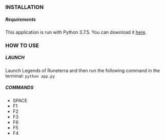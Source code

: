 ### INSTALLATION

##### Requirements
This application is run with Python 3.7.5. You can download it [here][python_download_url].


### HOW TO USE

##### LAUNCH
Launch Legends of Runeterra and then run the following command in the terminal:
`
python app.py
`

##### COMMANDS

- SPACE
- F1
- F2
- F3
- F6
- F5
- F4

[python_download_url]: https://www.python.org/downloads/release/python-375/
